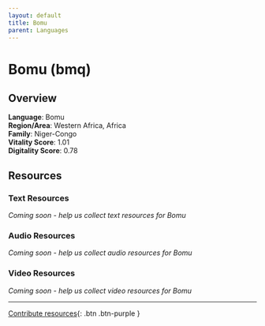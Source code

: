 ```yaml
---
layout: default
title: Bomu
parent: Languages
---
```


# Bomu (bmq)

## Overview

**Language**: Bomu  
**Region/Area**: Western Africa, Africa  
**Family**: Niger-Congo  
**Vitality Score**: 1.01  
**Digitality Score**: 0.78  

## Resources

### Text Resources
*Coming soon - help us collect text resources for Bomu*

### Audio Resources
*Coming soon - help us collect audio resources for Bomu*

### Video Resources
*Coming soon - help us collect video resources for Bomu*

---

[Contribute resources](https://fairtrain.github.io/){: .btn .btn-purple }
